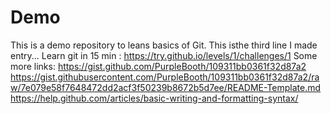# Demo
This is a demo repository to leans basics of Git.
This isthe third line I made entry...
Learn git in 15 min : https://try.github.io/levels/1/challenges/1
Some more links: https://gist.github.com/PurpleBooth/109311bb0361f32d87a2
https://gist.githubusercontent.com/PurpleBooth/109311bb0361f32d87a2/raw/7e079e58f7648472dd2acf3f50239b8672b5d7ee/README-Template.md
https://help.github.com/articles/basic-writing-and-formatting-syntax/
